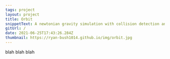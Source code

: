 ```yaml
---
tags: project
layout: project
title: Orbit
snippetText: A newtonian gravity simulation with collision detection and resolution.
gitUrl: /
date: 2021-06-25T17:43:26.284Z
thumbnail: https://ryan-bush1014.github.io/img/orbit.jpg
---
```

blah blah blah